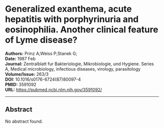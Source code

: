 # Generalized exanthema, acute hepatitis with porphyrinuria and eosinophilia. Another clinical feature of Lyme disease?

**Authors:** Prinz A;Weiss P;Stanek G;  
**Date:** 1987 Feb  
**Journal:** Zentralblatt fur Bakteriologie, Mikrobiologie, und Hygiene. Series A, Medical microbiology, infectious diseases, virology, parasitology  
**Volume/Issue:** 263/3  
**DOI:** 10.1016/s0176-6724(87)80097-4  
**PMID:** 3591092  
**URL:** https://pubmed.ncbi.nlm.nih.gov/3591092/

---

## Abstract

No abstract found.
